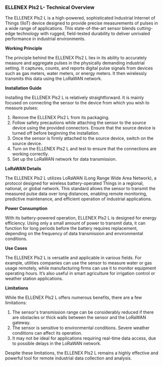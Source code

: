 ### ELLENEX Pls2 L- Technical Overview 

The ELLENEX Pls2 L is a high-powered, sophisticated Industrial Internet of Things (IIoT) device designed to provide precise measurements of pulses in a wide range of applications. This state-of-the-art sensor blends cutting-edge technology with rugged, field-tested durability to deliver unrivaled performance in industrial environments.

**Working Principle**

The principle behind the ELLENEX Pls2 L lies in its ability to accurately measure and aggregate pulses in the physically demanding industrial setting. It captures, counts, and reports digital pulse signals from devices such as gas meters, water meters, or energy meters. It then wirelessly transmits this data using the LoRaWAN network. 

**Installation Guide**

Installing the ELLENEX Pls2 L is relatively straightforward. It is mainly focused on connecting the sensor to the device from which you wish to measure pulses:

1. Remove the ELLENEX Pls2 L from its packaging.
2. Follow safety precautions while attaching the sensor to the source device using the provided connectors. Ensure that the source device is turned off before beginning the installation.
3. Once the sensor is firmly attached to the source device, switch on the source device.
4. Turn on the ELLENEX Pls2 L and test to ensure that the connections are working correctly.
5. Set up the LoRaWAN network for data transmission.

**LoRaWAN Details**

The ELLENEX Pls2 L utilizes LoRaWAN (Long Range Wide Area Network), a protocol designed for wireless battery-operated Things in a regional, national, or global network. This standard allows the sensor to transmit the measured pulse data over long distances, enabling remote monitoring, predictive maintenance, and efficient operation of industrial applications.

**Power Consumption**

With its battery-powered operation, ELLENEX Pls2 L is designed for energy efficiency. Using only a small amount of power to transmit data, it can function for long periods before the battery requires replacement, depending on the frequency of data transmission and environmental conditions.

**Use Cases**

The ELLENEX Pls2 L is versatile and applicable in various fields. For example, utilities companies can use the sensor to measure water or gas usage remotely, while manufacturing firms can use it to monitor equipment operating hours. It’s also useful in smart agriculture for irrigation control or weather station applications.

**Limitations**

While the ELLENEX Pls2 L offers numerous benefits, there are a few limitations:

1. The sensor's transmission range can be considerably reduced if there are obstacles or thick walls between the sensor and the LoRaWAN gateway.
2. The sensor is sensitive to environmental conditions. Severe weather conditions can affect its operation.
3. It may not be ideal for applications requiring real-time data access, due to possible delays in the LoRaWAN network.

Despite these limitations, the ELLENEX Pls2 L remains a highly effective and powerful tool for remote industrial data collection and analysis.